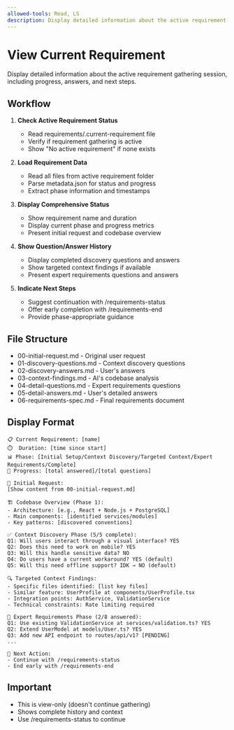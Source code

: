 ```yaml
---
allowed-tools: Read, LS
description: Display detailed information about the active requirement gathering session
---
```


# View Current Requirement

Display detailed information about the active requirement gathering session, including progress, answers, and next steps.

## Workflow

1. **Check Active Requirement Status**

   - Read requirements/.current-requirement file
   - Verify if requirement gathering is active
   - Show "No active requirement" if none exists

2. **Load Requirement Data**

   - Read all files from active requirement folder
   - Parse metadata.json for status and progress
   - Extract phase information and timestamps

3. **Display Comprehensive Status**

   - Show requirement name and duration
   - Display current phase and progress metrics
   - Present initial request and codebase overview

4. **Show Question/Answer History**

   - Display completed discovery questions and answers
   - Show targeted context findings if available
   - Present expert requirements questions and answers

5. **Indicate Next Steps**
   - Suggest continuation with /requirements-status
   - Offer early completion with /requirements-end
   - Provide phase-appropriate guidance

## File Structure

- 00-initial-request.md - Original user request
- 01-discovery-questions.md - Context discovery questions
- 02-discovery-answers.md - User's answers
- 03-context-findings.md - AI's codebase analysis
- 04-detail-questions.md - Expert requirements questions
- 05-detail-answers.md - User's detailed answers
- 06-requirements-spec.md - Final requirements document

## Display Format

```
📋 Current Requirement: [name]
⏱️  Duration: [time since start]
📊 Phase: [Initial Setup/Context Discovery/Targeted Context/Expert Requirements/Complete]
🎯 Progress: [total answered]/[total questions]

📄 Initial Request:
[Show content from 00-initial-request.md]

🏗️ Codebase Overview (Phase 1):
- Architecture: [e.g., React + Node.js + PostgreSQL]
- Main components: [identified services/modules]
- Key patterns: [discovered conventions]

✅ Context Discovery Phase (5/5 complete):
Q1: Will users interact through a visual interface? YES
Q2: Does this need to work on mobile? YES
Q3: Will this handle sensitive data? NO
Q4: Do users have a current workaround? YES (default)
Q5: Will this need offline support? IDK → NO (default)

🔍 Targeted Context Findings:
- Specific files identified: [list key files]
- Similar feature: UserProfile at components/UserProfile.tsx
- Integration points: AuthService, ValidationService
- Technical constraints: Rate limiting required

🎯 Expert Requirements Phase (2/8 answered):
Q1: Use existing ValidationService at services/validation.ts? YES
Q2: Extend UserModel at models/User.ts? YES
Q3: Add new API endpoint to routes/api/v1? [PENDING]
...

📝 Next Action:
- Continue with /requirements-status
- End early with /requirements-end
```

## Important

- This is view-only (doesn't continue gathering)
- Shows complete history and context
- Use /requirements-status to continue
